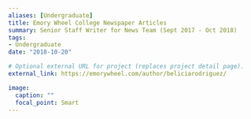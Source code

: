 ```yaml
---
aliases: [Undergraduate]
title: Emory Wheel College Newspaper Articles
summary: Senior Staff Writer for News Team (Sept 2017 - Oct 2018)
tags:
- Undergraduate
date: "2018-10-20"

# Optional external URL for project (replaces project detail page).
external_link: https://emorywheel.com/author/beliciarodriguez/

image:
  caption: ""
  focal_point: Smart
---
```

